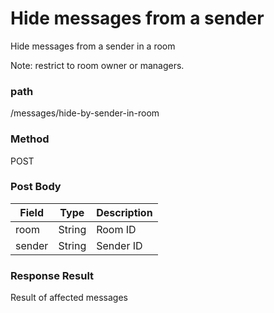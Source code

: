 # Hide messages from a sender
Hide messages from a sender in a room

Note: restrict to room owner or managers.


### path
/messages/hide-by-sender-in-room

### Method
POST


### Post Body
| Field         | Type   | Description          |
| ------------- | ------ | -------------------- |
| room          | String | Room ID  |
| sender        | String | Sender ID  |



### Response Result
Result of affected messages
